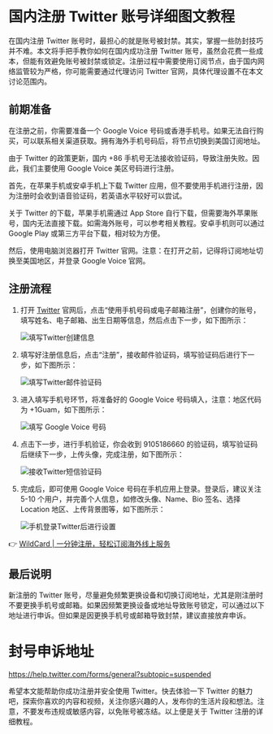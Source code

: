 # 国内注册 Twitter 账号详细图文教程

在国内注册 Twitter 账号时，最担心的就是账号被封禁。其实，掌握一些防封技巧并不难。本文将手把手教你如何在国内成功注册 Twitter 账号，虽然会花费一些成本，但能有效避免账号被封禁或锁定。注册过程中需要使用订阅节点，由于国内网络监管较为严格，你可能需要通过代理访问 Twitter 官网，具体代理设置不在本文讨论范围内。

## 前期准备

在注册之前，你需要准备一个 Google Voice 号码或香港手机号。如果无法自行购买，可以联系相关渠道获取。拥有海外手机号码后，将节点切换到美国订阅地址。

由于 Twitter 的政策更新，国内 +86 手机号无法接收验证码，导致注册失败。因此，我们主要使用 Google Voice 美区号码进行注册。

首先，在苹果手机或安卓手机上下载 Twitter 应用，但不要使用手机进行注册，因为注册时会收到语音验证码，若英语水平较好可以尝试。

关于 Twitter 的下载，苹果手机需通过 App Store 自行下载，但需要海外苹果账号，国内无法直接下载。如需海外账号，可以参考相关教程。安卓手机则可以通过 Google Play 或第三方平台下载，相对较为方便。

然后，使用电脑浏览器打开 Twitter 官网。注意：在打开之前，记得将订阅地址切换至美国地区，并登录 Google Voice 官网。

## 注册流程

1. 打开 [Twitter](https://www.twitter.com/) 官网后，点击“使用手机号码或电子邮箱注册”，创建你的账号，填写姓名、电子邮箱、出生日期等信息，然后点击下一步，如下图所示：

    ![填写Twitter创建信息](https://bbtdd.com/img/53346706081785.webp)

2. 填写好注册信息后，点击“注册”，接收邮件验证码，填写验证码后进行下一步，如下图所示：

    ![填写Twitter邮件验证码](https://bbtdd.com/img/12382255.webp)

3. 进入填写手机号环节，将准备好的 Google Voice 号码填入，注意：地区代码为 +1Guam，如下图所示：

    ![填写 Google Voice 号码](https://bbtdd.com/img/530115413813859.webp)

4. 点击下一步，进行手机验证，你会收到 9105186660 的验证码，填写验证码后继续下一步，上传头像，完成注册，如下图所示：

    ![接收Twitter短信验证码](https://bbtdd.com/img/9327906687144052.webp)

5. 完成后，即可使用 Google Voice 号码在手机应用上登录。登录后，建议关注 5-10 个用户，并完善个人信息，如修改头像、Name、Bio 签名、选择 Location 地区、上传背景图等，如下图所示：

    ![手机登录Twitter后进行设置](https://bbtdd.com/img/77303143525052.webp)

👉 [WildCard | 一分钟注册，轻松订阅海外线上服务](https://bbtdd.com/WildCard)

## 最后说明

新注册的 Twitter 账号，尽量避免频繁更换设备和切换订阅地址，尤其是刚注册时不要更换手机号或邮箱。如果因频繁更换设备或地址导致账号锁定，可以通过以下地址进行申诉。但如果是因更换手机号或邮箱导致封禁，建议直接放弃申诉。


# 封号申诉地址
https://help.twitter.com/forms/general?subtopic=suspended


希望本文能帮助你成功注册并安全使用 Twitter。快去体验一下 Twitter 的魅力吧，探索你喜欢的内容和视频，关注你感兴趣的人，发布你的生活片段和想法。注意，不要发布违规或敏感内容，以免账号被冻结。以上便是关于 Twitter 注册的详细教程。